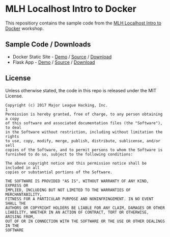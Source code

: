 # MLH Localhost Intro to Docker

This repositiory contains the sample code from the [MLH Localhost Intro to
Docker][7] workshop.

## Sample Code / Downloads

 - Docker Static Site - [Demo][1] / [Source][2] / [Download][3]
 - Flask App - [Demo][4] / [Source][5] / [Download][6]

## License

Unless otherwise stated, the code in this repo is released under the MIT
License.

```
Copyright (c) 2017 Major League Hacking, Inc.
1
Permission is hereby granted, free of charge, to any person obtaining a copy
of this software and associated documentation files (the "Software"), to deal
in the Software without restriction, including without limitation the rights
to use, copy, modify, merge, publish, distribute, sublicense, and/or sell
copies of the Software, and to permit persons to whom the Software is
furnished to do so, subject to the following conditions:

The above copyright notice and this permission notice shall be included in all
copies or substantial portions of the Software.

THE SOFTWARE IS PROVIDED "AS IS", WITHOUT WARRANTY OF ANY KIND, EXPRESS OR
IMPLIED, INCLUDING BUT NOT LIMITED TO THE WARRANTIES OF MERCHANTABILITY,
FITNESS FOR A PARTICULAR PURPOSE AND NONINFRINGEMENT. IN NO EVENT SHALL THE
AUTHORS OR COPYRIGHT HOLDERS BE LIABLE FOR ANY CLAIM, DAMAGES OR OTHER
LIABILITY, WHETHER IN AN ACTION OF CONTRACT, TORT OR OTHERWISE, ARISING FROM,
OUT OF OR IN CONNECTION WITH THE SOFTWARE OR THE USE OR OTHER DEALINGS IN THE
SOFTWARE
```

[1]: https://docker-static-site.herokuapp.com/
[2]: static-site/
[3]: https://github.com/MLH/mlh-localhost-intro-to-docker/raw/master/downloads/static-site.zip
[4]: https://docker-flask-app.herokuapp.com/
[5]: flask-app/
[6]: https://github.com/MLH/mlh-localhost-intro-to-docker/raw/master/downloads/flask-app.zip
[7]: https://localhost.mlh.io/activities/intro-to-docker/
